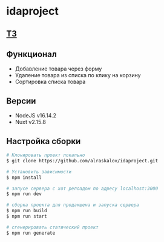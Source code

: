 # idaproject

## **[ТЗ](https://idaproject.notion.site/Frontend-developer-test-9b834d020d8f406f851479791209beef)**


## Функционал

+ Добавление товара через форму
+ Удаление товара из списка по клику на корзину
+ Сортировка списка товара

## Версии

+ NodeJS v16.14.2
+ Nuxt v2.15.8

## Настройка сборки

```bash
# Клонировать проект локально
$ git clone https://github.com/alraskalov/idaproject.git

# Установить зависимости
$ npm install

# запусе сервера с хот релоадом по адресу localhost:3000
$ npm run dev

# сборка проекта для продакшена и запуска сервера
$ npm run build
$ npm run start

# сгенерировать статический проект
$ npm run generate
```
